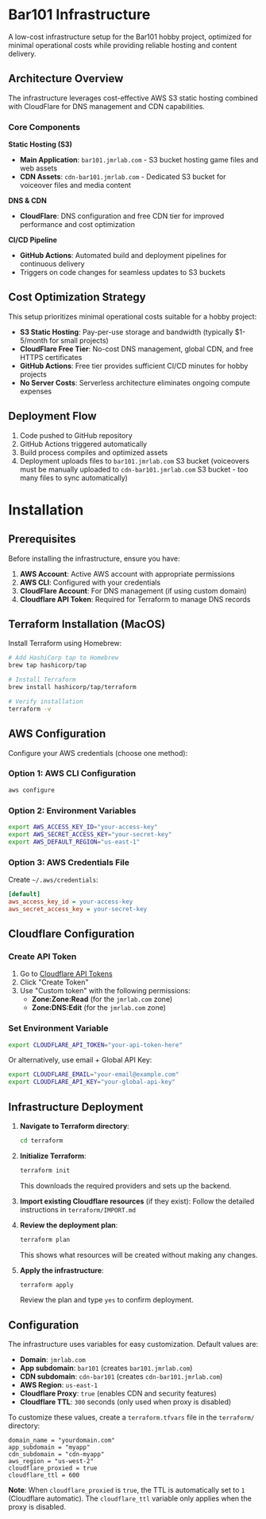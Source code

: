 # Bar101 Infrastructure

A low-cost infrastructure setup for the Bar101 hobby project, optimized for minimal operational costs while providing reliable hosting and content delivery.

## Architecture Overview

The infrastructure leverages cost-effective AWS S3 static hosting combined with CloudFlare for DNS management and CDN capabilities.

### Core Components

**Static Hosting (S3)**
- **Main Application**: `bar101.jmrlab.com` - S3 bucket hosting game files and web assets
- **CDN Assets**: `cdn-bar101.jmrlab.com` - Dedicated S3 bucket for voiceover files and media content

**DNS & CDN**
- **CloudFlare**: DNS configuration and free CDN tier for improved performance and cost optimization

**CI/CD Pipeline**
- **GitHub Actions**: Automated build and deployment pipelines for continuous delivery
- Triggers on code changes for seamless updates to S3 buckets

## Cost Optimization Strategy

This setup prioritizes minimal operational costs suitable for a hobby project:

- **S3 Static Hosting**: Pay-per-use storage and bandwidth (typically $1-5/month for small projects)
- **CloudFlare Free Tier**: No-cost DNS management, global CDN, and free HTTPS certificates
- **GitHub Actions**: Free tier provides sufficient CI/CD minutes for hobby projects
- **No Server Costs**: Serverless architecture eliminates ongoing compute expenses

## Deployment Flow

1. Code pushed to GitHub repository
2. GitHub Actions triggered automatically
3. Build process compiles and optimized assets
4. Deployment uploads files to `bar101.jmrlab.com` S3 bucket (voiceovers must be manually uploaded to `cdn-bar101.jmrlab.com` S3 bucket - too many files to sync automatically)


# Installation

## Prerequisites

Before installing the infrastructure, ensure you have:

1. **AWS Account**: Active AWS account with appropriate permissions
2. **AWS CLI**: Configured with your credentials
3. **CloudFlare Account**: For DNS management (if using custom domain)
4. **Cloudflare API Token**: Required for Terraform to manage DNS records

## Terraform Installation (MacOS)

Install Terraform using Homebrew:

```bash
# Add HashiCorp tap to Homebrew
brew tap hashicorp/tap

# Install Terraform
brew install hashicorp/tap/terraform

# Verify installation
terraform -v
```

## AWS Configuration

Configure your AWS credentials (choose one method):

### Option 1: AWS CLI Configuration
```bash
aws configure
```

### Option 2: Environment Variables
```bash
export AWS_ACCESS_KEY_ID="your-access-key"
export AWS_SECRET_ACCESS_KEY="your-secret-key"
export AWS_DEFAULT_REGION="us-east-1"
```

### Option 3: AWS Credentials File
Create `~/.aws/credentials`:
```ini
[default]
aws_access_key_id = your-access-key
aws_secret_access_key = your-secret-key
```

## Cloudflare Configuration

### Create API Token
1. Go to [Cloudflare API Tokens](https://dash.cloudflare.com/profile/api-tokens)
2. Click "Create Token"
3. Use "Custom token" with the following permissions:
   - **Zone:Zone:Read** (for the `jmrlab.com` zone)
   - **Zone:DNS:Edit** (for the `jmrlab.com` zone)

### Set Environment Variable
```bash
export CLOUDFLARE_API_TOKEN="your-api-token-here"
```

Or alternatively, use email + Global API Key:
```bash
export CLOUDFLARE_EMAIL="your-email@example.com"
export CLOUDFLARE_API_KEY="your-global-api-key"
```

## Infrastructure Deployment

1. **Navigate to Terraform directory**:
   ```bash
   cd terraform
   ```

2. **Initialize Terraform**:
   ```bash
   terraform init
   ```
   This downloads the required providers and sets up the backend.

3. **Import existing Cloudflare resources** (if they exist):
   Follow the detailed instructions in `terraform/IMPORT.md`

4. **Review the deployment plan**:
   ```bash
   terraform plan
   ```
   This shows what resources will be created without making any changes.

5. **Apply the infrastructure**:
   ```bash
   terraform apply
   ```
   Review the plan and type `yes` to confirm deployment.

## Configuration

The infrastructure uses variables for easy customization. Default values are:

- **Domain**: `jmrlab.com`
- **App subdomain**: `bar101` (creates `bar101.jmrlab.com`)
- **CDN subdomain**: `cdn-bar101` (creates `cdn-bar101.jmrlab.com`)
- **AWS Region**: `us-east-1`
- **Cloudflare Proxy**: `true` (enables CDN and security features)
- **Cloudflare TTL**: `300` seconds (only used when proxy is disabled)

To customize these values, create a `terraform.tfvars` file in the `terraform/` directory:

```hcl
domain_name = "yourdomain.com"
app_subdomain = "myapp"
cdn_subdomain = "cdn-myapp"
aws_region = "us-west-2"
cloudflare_proxied = true
cloudflare_ttl = 600
```

**Note**: When `cloudflare_proxied` is `true`, the TTL is automatically set to `1` (Cloudflare automatic). The `cloudflare_ttl` variable only applies when the proxy is disabled.